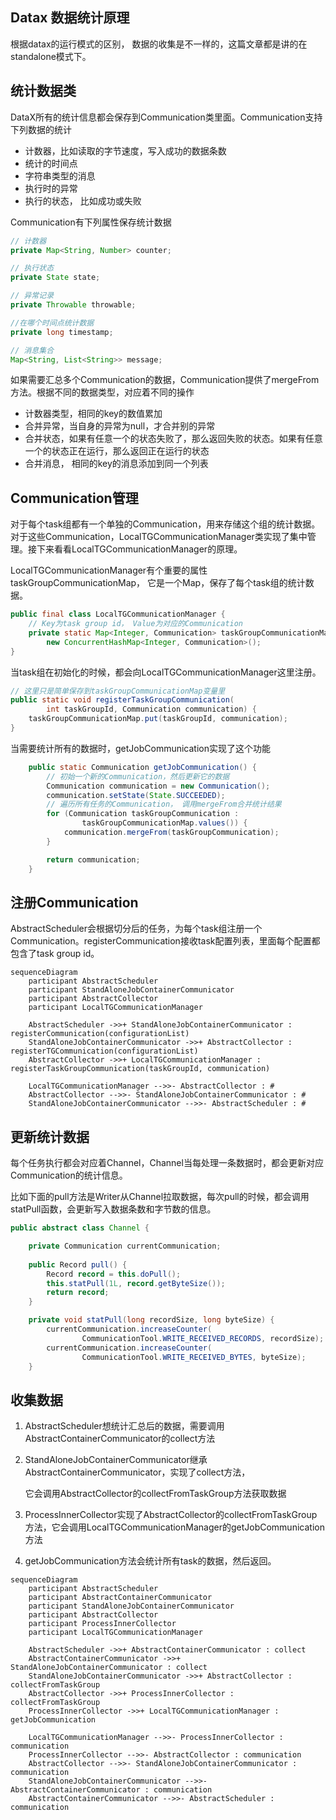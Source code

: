 ## Datax 数据统计原理 ##
根据datax的运行模式的区别， 数据的收集是不一样的，这篇文章都是讲的在standalone模式下。

## 统计数据类

DataX所有的统计信息都会保存到Communication类里面。Communication支持下列数据的统计

- 计数器，比如读取的字节速度，写入成功的数据条数
- 统计的时间点
- 字符串类型的消息
- 执行时的异常
- 执行的状态， 比如成功或失败

Communication有下列属性保存统计数据

```java
// 计数器
private Map<String, Number> counter;

// 执行状态
private State state;

// 异常记录 
private Throwable throwable;

//在哪个时间点统计数据
private long timestamp;

// 消息集合
Map<String, List<String>> message;
```



如果需要汇总多个Communication的数据，Communication提供了mergeFrom方法。根据不同的数据类型，对应着不同的操作

* 计数器类型，相同的key的数值累加
* 合并异常，当自身的异常为null，才合并别的异常
* 合并状态，如果有任意一个的状态失败了，那么返回失败的状态。如果有任意一个的状态正在运行，那么返回正在运行的状态
* 合并消息， 相同的key的消息添加到同一个列表

 

## Communication管理

对于每个task组都有一个单独的Communication，用来存储这个组的统计数据。对于这些Communication，LocalTGCommunicationManager类实现了集中管理。接下来看看LocalTGCommunicationManager的原理。

LocalTGCommunicationManager有个重要的属性 taskGroupCommunicationMap， 它是一个Map，保存了每个task组的统计数据。

```java
public final class LocalTGCommunicationManager {
    // Key为task group id， Value为对应的Communication
    private static Map<Integer, Communication> taskGroupCommunicationMap =
        new ConcurrentHashMap<Integer, Communication>();
}
```

当task组在初始化的时候，都会向LocalTGCommunicationManager这里注册。

```java
// 这里只是简单保存到taskGroupCommunicationMap变量里
public static void registerTaskGroupCommunication(
        int taskGroupId, Communication communication) {
    taskGroupCommunicationMap.put(taskGroupId, communication);
}
```

当需要统计所有的数据时，getJobCommunication实现了这个功能

```java
    public static Communication getJobCommunication() {
        // 初始一个新的Communication，然后更新它的数据
        Communication communication = new Communication();
        communication.setState(State.SUCCEEDED);
        // 遍历所有任务的Communication， 调用mergeFrom合并统计结果
        for (Communication taskGroupCommunication :
                taskGroupCommunicationMap.values()) {
            communication.mergeFrom(taskGroupCommunication);
        }

        return communication;
    }
```



## 注册Communication ##

AbstractScheduler会根据切分后的任务，为每个task组注册一个Communication。registerCommunication接收task配置列表，里面每个配置都包含了task group id。

```mermaid
sequenceDiagram
	participant AbstractScheduler
    participant StandAloneJobContainerCommunicator
    participant AbstractCollector
    participant LocalTGCommunicationManager
    
	AbstractScheduler ->>+ StandAloneJobContainerCommunicator : registerCommunication(configurationList)
	StandAloneJobContainerCommunicator ->>+ AbstractCollector : registerTGCommunication(configurationList)
	AbstractCollector ->>+ LocalTGCommunicationManager : registerTaskGroupCommunication(taskGroupId, communication)
	
	LocalTGCommunicationManager -->>- AbstractCollector : #
	AbstractCollector -->>- StandAloneJobContainerCommunicator : #
	StandAloneJobContainerCommunicator -->>- AbstractScheduler : #

```



## 更新统计数据 ##

每个任务执行都会对应着Channel，Channel当每处理一条数据时，都会更新对应Communication的统计信息。

比如下面的pull方法是Writer从Channel拉取数据，每次pull的时候，都会调用statPull函数，会更新写入数据条数和字节数的信息。

```java
public abstract class Channel {

	private Communication currentCommunication;
    
    public Record pull() {
        Record record = this.doPull();
        this.statPull(1L, record.getByteSize());
        return record;
    }

    private void statPull(long recordSize, long byteSize) {
        currentCommunication.increaseCounter(
                CommunicationTool.WRITE_RECEIVED_RECORDS, recordSize);
        currentCommunication.increaseCounter(
                CommunicationTool.WRITE_RECEIVED_BYTES, byteSize);
    }
```



## 收集数据 ##

1. AbstractScheduler想统计汇总后的数据，需要调用AbstractContainerCommunicator的collect方法

2. StandAloneJobContainerCommunicator继承AbstractContainerCommunicator，实现了collect方法，

   它会调用AbstractCollector的collectFromTaskGroup方法获取数据

3. ProcessInnerCollector实现了AbstractCollector的collectFromTaskGroup方法，它会调用LocalTGCommunicationManager的getJobCommunication方法

4. getJobCommunication方法会统计所有task的数据，然后返回。

```mermaid
sequenceDiagram
	participant AbstractScheduler
	participant AbstractContainerCommunicator
	participant StandAloneJobContainerCommunicator
	participant AbstractCollector
	participant ProcessInnerCollector
	participant LocalTGCommunicationManager
	
	AbstractScheduler ->>+ AbstractContainerCommunicator : collect
	AbstractContainerCommunicator ->>+ StandAloneJobContainerCommunicator : collect
	StandAloneJobContainerCommunicator ->>+ AbstractCollector : collectFromTaskGroup
	AbstractCollector ->>+ ProcessInnerCollector : collectFromTaskGroup
	ProcessInnerCollector ->>+ LocalTGCommunicationManager : getJobCommunication
	
	LocalTGCommunicationManager -->>- ProcessInnerCollector : communication
	ProcessInnerCollector -->>- AbstractCollector : communication
	AbstractCollector -->>- StandAloneJobContainerCommunicator : communication
	StandAloneJobContainerCommunicator -->>- AbstractContainerCommunicator : communication
	AbstractContainerCommunicator -->>- AbstractScheduler : communication
```



